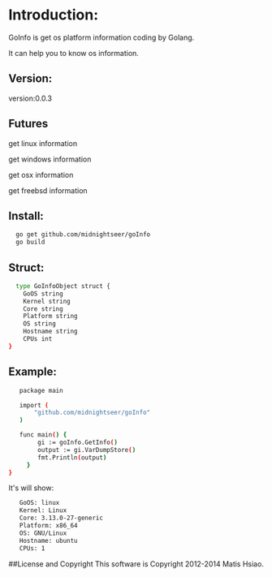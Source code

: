 # Introduction:
  GoInfo is get os platform information coding by Golang.
  
  It can help you to know os information.
  
  
## Version:

version:0.0.3

## Futures

get linux information

get windows information

get osx information

get freebsd information
  
  
## Install:
```sh
  go get github.com/midnightseer/goInfo
  go build
```

## Struct:
```sh
  type GoInfoObject struct {
	GoOS string
	Kernel string
	Core string
	Platform string
	OS string
	Hostname string
	CPUs int
}
```

## Example:

```sh   
   package main

   import (
	   "github.com/midnightseer/goInfo"
   )

   func main() {
		gi := goInfo.GetInfo()
		output := gi.VarDumpStore()
		fmt.Println(output)
	 }
}
```

It's will show:

```sh
   GoOS: linux
   Kernel: Linux
   Core: 3.13.0-27-generic
   Platform: x86_64
   OS: GNU/Linux
   Hostname: ubuntu
   CPUs: 1
```

##License and Copyright
This software is Copyright 2012-2014 Matis Hsiao.
